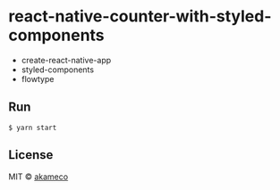 # react-native-counter-with-styled-components

- create-react-native-app
- styled-components
- flowtype

## Run

```
$ yarn start
```


## License

MIT © [akameco](http://akameco.github.io)

